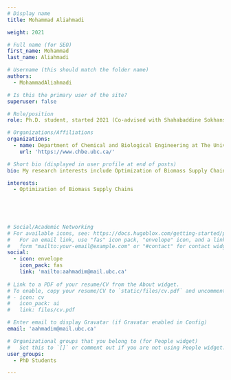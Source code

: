 ```yaml
---
# Display name
title: Mohammad Aliahmadi

weight: 2021

# Full name (for SEO)
first_name: Mohammad
last_name: Aliahmadi

# Username (this should match the folder name)
authors:
  - MohammadAliahmadi

# Is this the primary user of the site?
superuser: false

# Role/position
role: Ph.D. student, started 2021 (Co-advised with Shahabaddine Sokhansanj)

# Organizations/Affiliations
organizations:
  - name: Department of Chemical and Biological Engineering at The University of Britis Columbia
    url: 'https://www.chbe.ubc.ca/'

# Short bio (displayed in user profile at end of posts)
bio: My research interests include Optimization of Biomass Supply Chains.

interests:
  - Optimization of Biomass Supply Chains
 
 

 

# Social/Academic Networking
# For available icons, see: https://docs.hugoblox.com/getting-started/page-builder/#icons
#   For an email link, use "fas" icon pack, "envelope" icon, and a link in the
#   form "mailto:your-email@example.com" or "#contact" for contact widget.
social:
  - icon: envelope
    icon_pack: fas
    link: 'mailto:aahmadim@mail.ubc.ca'
  
# Link to a PDF of your resume/CV from the About widget.
# To enable, copy your resume/CV to `static/files/cv.pdf` and uncomment the lines below.
# - icon: cv
#   icon_pack: ai
#   link: files/cv.pdf

# Enter email to display Gravatar (if Gravatar enabled in Config)
email: 'aahmadim@mail.ubc.ca'

# Organizational groups that you belong to (for People widget)
#   Set this to `[]` or comment out if you are not using People widget.
user_groups:
  - PhD Students

---
```


